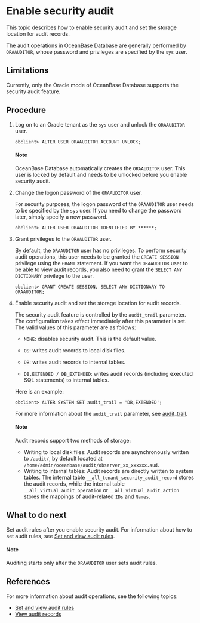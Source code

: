 # Enable security audit

This topic describes how to enable security audit and set the storage location for audit records.

The audit operations in OceanBase Database are generally performed by `ORAAUDITOR`, whose password and privileges are specified by the `sys` user.

## Limitations

Currently, only the Oracle mode of OceanBase Database supports the security audit feature.

## Procedure

1. Log on to an Oracle tenant as the `sys` user and unlock the `ORAAUDITOR` user.

   ```shell
   obclient> ALTER USER ORAAUDITOR ACCOUNT UNLOCK;
   ```

   <main id="notice" type='explain'>
      <h4>Note</h4>
      <p>OceanBase Database automatically creates the <code>ORAAUDITOR</code> user. This user is locked by default and needs to be unlocked before you enable security audit. </p>
   </main>

2. Change the logon password of the `ORAAUDITOR` user.

   For security purposes, the logon password of the `ORAAUDITOR` user needs to be specified by the `sys` user. If you need to change the password later, simply specify a new password.

   ```shell
   obclient> ALTER USER ORAAUDITOR IDENTIFIED BY ******;
   ```

3. Grant privileges to the `ORAAUDITOR` user.

   By default, the `ORAAUDITOR` user has no privileges. To perform security audit operations, this user needs to be granted the `CREATE SESSION` privilege using the `GRANT` statement. If you want the `ORAAUDITOR` user to be able to view audit records, you also need to grant the `SELECT ANY DICTIONARY` privilege to the user.

   ```shell
   obclient> GRANT CREATE SESSION, SELECT ANY DICTIONARY TO ORAAUDITOR;
   ```

4. Enable security audit and set the storage location for audit records.

   The security audit feature is controlled by the `audit_trail` parameter. The configuration takes effect immediately after this parameter is set. The valid values of this parameter are as follows:

   * `NONE`: disables security audit. This is the default value.

   * `OS`: writes audit records to local disk files.

   * `DB`: writes audit records to internal tables.

   * `DB,EXTENDED / DB_EXTENDED`: writes audit records (including executed SQL statements) to internal tables.

   Here is an example:

   ```shell
   obclient> ALTER SYSTEM SET audit_trail = 'DB,EXTENDED';
   ```

   For more information about the `audit_trail` parameter, see [audit_trail](../../../700.reference/800.configuration-items-and-system-variables/100.system-configuration-items/400.tenant-level-configuration-items/200.audit_trail.md).

   <main id="notice" type='explain'>
      <h4>Note</h4>
      <p>Audit records support two methods of storage:</p>
      <ul>
      <li>Writing to local disk files: Audit records are asynchronously written to <code><Installation Directory>/audit/</code>, by default located at <code>/home/admin/oceanbase/audit/observer_xx_xxxxxx.aud</code>. </li>
      <li>Writing to internal tables: Audit records are directly written to system tables. The internal table <code>__all_tenant_security_audit_record</code> stores the audit records, while the internal table <code>__all_virtual_audit_operation</code> or <code>__all_virtual_audit_action</code> stores the mappings of audit-related <code>IDs</code> and <code>Names</code>. </li>
      </ul>
   </main>

## What to do next

Set audit rules after you enable security audit. For information about how to set audit rules, see [Set and view audit rules](../600.security-audit/300.set-up-and-view-audit-rules.md).

   <main id="notice" type='explain'>
      <h4>Note</h4>
      <p>Auditing starts only after the <code>ORAAUDITOR</code> user sets audit rules. </p>
   </main>

## References

For more information about audit operations, see the following topics:

* [Set and view audit rules](../600.security-audit/300.set-up-and-view-audit-rules.md)
* [View audit records](../600.security-audit/500.audit-records.md)
